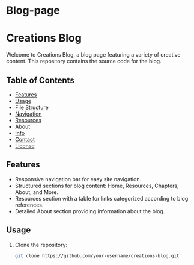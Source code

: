 # Blog-page

# Creations Blog

Welcome to Creations Blog, a blog page featuring a variety of creative content. This repository contains the source code for the blog.

## Table of Contents
- [Features](#features)
- [Usage](#usage)
- [File Structure](#file-structure)
- [Navigation](#navigation)
- [Resources](#resources)
- [About](#about)
- [Info](#info)
- [Contact](#contact)
- [License](#license)

## Features
- Responsive navigation bar for easy site navigation.
- Structured sections for blog content: Home, Resources, Chapters, About, and More.
- Resources section with a table for links categorized according to blog references.
- Detailed About section providing information about the blog.

## Usage
1. Clone the repository:
   ```bash
   git clone https://github.com/your-username/creations-blog.git
